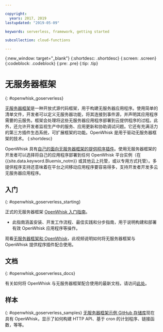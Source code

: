 ```yaml
---

copyright:
  years: 2017, 2019
lastupdated: "2019-05-09"

keywords: serverless, framework, getting started

subcollection: cloud-functions

---
```






{:new_window: target="_blank"}
{:shortdesc: .shortdesc}
{:screen: .screen}
{:codeblock: .codeblock}
{:pre: .pre}
{:tip: .tip}

# 无服务器框架
{: #openwhisk_goserverless}

[无服务器框架](https://serverless.com/)是一种开放式源代码框架，用于构建无服务器应用程序。使用简单的清单文件，开发者可以定义无服务器功能，将其连接到事件源，并声明其应用程序需要的云服务。框架会处理将这些无服务器应用程序部署到云提供程序的过程。此外，还允许开发者监视生产中的服务、应用更新和协助调试问题。它还有充满活力的第三方插件生态系统，可扩展框架的功能。OpenWhisk 是用于驱动无服务器框架的技术。
{:shortdesc}

OpenWhisk 具有[自己的面向无服务器框架的提供程序插件](https://github.com/serverless/serverless-openwhisk)。使用无服务器框架的开发者可以选择将自己的应用程序部署到任何 OpenWhisk 平台实例（在 {{site.data.keyword.Bluemix_notm}} 或其他云上托管，或以专用方式托管）。多提供程序支持还意味着在平台之间移动应用程序要容易得多，支持开发者开发多云无服务器应用程序。

## 入门
{: #openwhisk_goserverless_starting}

正式的无服务器框架 [OpenWhisk 入门指南](https://serverless.com/framework/docs/providers/openwhisk/guide/intro/)。
* 此指南涵盖安装、开发工作流程、最佳实践和分步指南，用于说明构建和部署有效 OpenWhisk 应用程序等操作。

观看[无服务器框架和 OpenWhisk](https://youtu.be/GJY10W98Itc)，此视频说明如何将无服务器框架与 OpenWhisk 提供程序插件配合使用。

## 文档
{: #openwhisk_goserverless_docs}

有关如何将 OpenWhisk 与无服务器框架配合使用的最新文档，请访问[此处](https://serverless.com/framework/docs/providers/openwhisk/)。

## 样本
{: #openwhisk_goserverless_samples}
[无服务器框架示例 GitHub 存储库](https://github.com/serverless/examples)现在具有 OpenWhisk，显示了如何构建 HTTP API、基于 cron 的计划程序、链接函数，等等。

